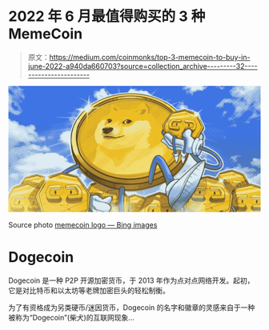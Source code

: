 # 2022 年 6 月最值得购买的 3 种 MemeCoin

> 原文：<https://medium.com/coinmonks/top-3-memecoin-to-buy-in-june-2022-a940da660703?source=collection_archive---------32----------------------->

![](img/e7634b2a80f7c8130c45396cb621d699.png)

Source photo [memecoin logo — Bing images](https://www.bing.com/images/search?view=detailV2&ccid=RGBNLKK8&id=DE9BD6C6D74FA656529B32ED2D0D72CBF5E4B81A&thid=OIP.RGBNLKK8I3OSRmdHrbfMRQHaDt&mediaurl=https%3a%2f%2fpalbitcoin.com%2fwp-content%2fuploads%2f2021%2f06%2fMemecoin-DOGE-set-for-listing-on-Coinbase-Pro-1140x570.jpg&cdnurl=https%3a%2f%2fth.bing.com%2fth%2fid%2fR.44604d2ca2bc237392466747adb7cc45%3frik%3dGrjk9ctyDS3tMg%26pid%3dImgRaw%26r%3d0&exph=570&expw=1140&q=memecoin+logo&simid=608043859087622008&FORM=IRPRST&ck=B34A1F8CEA8D9219FBE2BF62EC9F8D81&selectedIndex=3&ajaxhist=0&ajaxserp=0)

# Dogecoin

Dogecoin 是一种 P2P 开源加密货币，于 2013 年作为点对点网络开发。起初，它是对比特币和以太坊等老牌加密巨头的轻松制衡。

为了有资格成为另类硬币/迷因货币，Dogecoin 的名字和徽章的灵感来自于一种被称为“Dogecoin”(柴犬)的互联网现象…